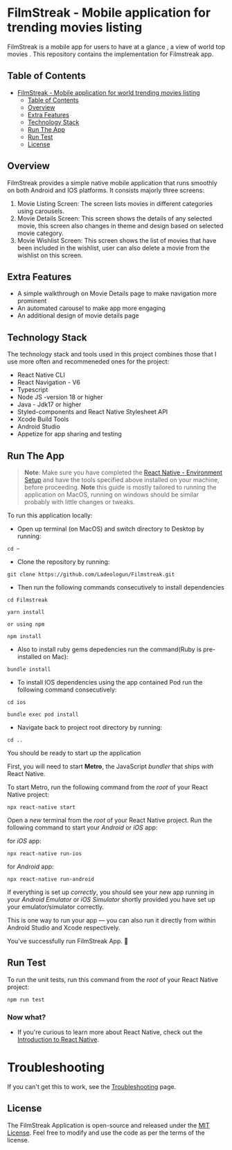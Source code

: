 
# FilmStreak - Mobile application for trending movies listing

FilmStreak is a mobile app for users to have at a glance , a view of world top movies . This repository contains the implementation for Filmstreak app.

## Table of Contents

- [FilmStreak - Mobile application for world trending movies listing](#filmStreak---mobile-application-for-trending-movies-listing)
  - [Table of Contents](#table-of-contents)
  - [Overview](#overview)
  - [Extra Features](#extra-features)
  - [Technology Stack](#technology-stack)
  - [Run The App](#run-the-app)
  - [Run Test](#run-test)
  - [License](#license)

## Overview

FilmStreak provides a simple native mobile application that runs smoothly on both Android and IOS platforms.
It consists majorly three screens:

1. Movie Listing Screen: The screen lists movies in different categories using carousels.
2. Movie Details Screen: This screen shows the details of any selected movie, this screen also changes in theme and design based on selected movie category.
3. Movie Wishlist Screen: This screen shows the list of movies that have been included in the wishlist, user can also delete a movie from the wishlist on this screen.


## Extra Features

- A simple walkthrough on Movie Details page to make navigation more prominent
- An automated carousel to make app more engaging
- An additional design of movie details page


## Technology Stack

The technology stack and tools used in this project combines those that I use more often and recommeneded ones for the project:

- React Native CLI 
- React Navigation - V6
- Typescript
- Node JS -version 18 or higher
- Java - Jdk17 or higher
- Styled-components and React Native Stylesheet API
- Xcode Build Tools
- Android Studio
- Appetize for app sharing and testing


## Run The App

  >**Note**: Make sure you have completed the [React Native - Environment Setup](https://reactnative.dev/docs/environment-setup) and have the tools specified above installed on your machine, before proceeding. **Note** this guide is mostly tailored to running the application on MacOS, running on windows should be similar probably with little changes or tweaks.

  To run this application locally:
   - Open up terminal (on MacOS) and switch directory to Desktop by running:
   ```
   cd ~
   ```
   - Clone the repository by running:
   ```
   git clone https://github.com/Ladeologun/Filmstreak.git
   ```
   - Then run the following commands consecutively to install dependencies
   ```
   cd Filmstreak 
   ```
   ```
   yarn install

   or using npm

   npm install
   ```
   - Also to install ruby gems depedencies run the command(Ruby is pre-installed on Mac): 
   ```
   bundle install
   ```
   - To install IOS dependencies using the app contained Pod run the following command consecutively:
   ```
   cd ios
   ```
   ```
   bundle exec pod install
   ```
   - Navigate back to project root directory by running:
   ```
   cd ..
   ```
You should be ready to start up the application

First, you will need to start **Metro**, the JavaScript _bundler_ that ships _with_ React Native.

To start Metro, run the following command from the _root_ of your React Native project:

   ```
   npx react-native start
   ```
Open a _new_ terminal from the _root_ of your React Native project. Run the following command to start your _Android_ or _iOS_ app:

   for _iOS_ app:
   
   ```
   npx react-native run-ios
   ```
   for _Android_ app:

   ```
   npx react-native run-android
   ```

If everything is set up _correctly_, you should see your new app running in your _Android Emulator_ or _iOS Simulator_ shortly provided you have set up your emulator/simulator correctly.

This is one way to run your app — you can also run it directly from within Android Studio and Xcode respectively.


You've successfully run FilmStreak App. :partying_face:

## Run Test

To run the unit tests, run this command from the _root_ of your React Native project:

   ```
   npm run test
   ```

### Now what?

- If you're curious to learn more about React Native, check out the [Introduction to React Native](https://reactnative.dev/docs/getting-started).

# Troubleshooting

If you can't get this to work, see the [Troubleshooting](https://reactnative.dev/docs/troubleshooting) page.

## License

The FilmStreak Application is open-source and released under the [MIT License](LICENSE). Feel free to modify and use the code as per the terms of the license.

